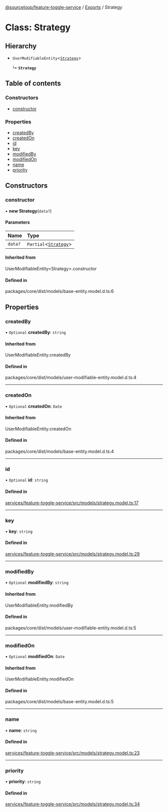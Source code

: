 [@sourceloop/feature-toggle-service](../README.md) / [Exports](../modules.md) / Strategy

# Class: Strategy

## Hierarchy

- `UserModifiableEntity`<[`Strategy`](Strategy.md)\>

  ↳ **`Strategy`**

## Table of contents

### Constructors

- [constructor](Strategy.md#constructor)

### Properties

- [createdBy](Strategy.md#createdby)
- [createdOn](Strategy.md#createdon)
- [id](Strategy.md#id)
- [key](Strategy.md#key)
- [modifiedBy](Strategy.md#modifiedby)
- [modifiedOn](Strategy.md#modifiedon)
- [name](Strategy.md#name)
- [priority](Strategy.md#priority)

## Constructors

### constructor

• **new Strategy**(`data?`)

#### Parameters

| Name | Type |
| :------ | :------ |
| `data?` | `Partial`<[`Strategy`](Strategy.md)\> |

#### Inherited from

UserModifiableEntity<Strategy\>.constructor

#### Defined in

packages/core/dist/models/base-entity.model.d.ts:6

## Properties

### createdBy

• `Optional` **createdBy**: `string`

#### Inherited from

UserModifiableEntity.createdBy

#### Defined in

packages/core/dist/models/user-modifiable-entity.model.d.ts:4

___

### createdOn

• `Optional` **createdOn**: `Date`

#### Inherited from

UserModifiableEntity.createdOn

#### Defined in

packages/core/dist/models/base-entity.model.d.ts:4

___

### id

• `Optional` **id**: `string`

#### Defined in

[services/feature-toggle-service/src/models/strategy.model.ts:17](https://github.com/sourcefuse/loopback4-microservice-catalog/blob/93a7f917/services/feature-toggle-service/src/models/strategy.model.ts#L17)

___

### key

• **key**: `string`

#### Defined in

[services/feature-toggle-service/src/models/strategy.model.ts:29](https://github.com/sourcefuse/loopback4-microservice-catalog/blob/93a7f917/services/feature-toggle-service/src/models/strategy.model.ts#L29)

___

### modifiedBy

• `Optional` **modifiedBy**: `string`

#### Inherited from

UserModifiableEntity.modifiedBy

#### Defined in

packages/core/dist/models/user-modifiable-entity.model.d.ts:5

___

### modifiedOn

• `Optional` **modifiedOn**: `Date`

#### Inherited from

UserModifiableEntity.modifiedOn

#### Defined in

packages/core/dist/models/base-entity.model.d.ts:5

___

### name

• **name**: `string`

#### Defined in

[services/feature-toggle-service/src/models/strategy.model.ts:23](https://github.com/sourcefuse/loopback4-microservice-catalog/blob/93a7f917/services/feature-toggle-service/src/models/strategy.model.ts#L23)

___

### priority

• **priority**: `string`

#### Defined in

[services/feature-toggle-service/src/models/strategy.model.ts:34](https://github.com/sourcefuse/loopback4-microservice-catalog/blob/93a7f917/services/feature-toggle-service/src/models/strategy.model.ts#L34)

